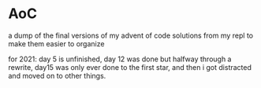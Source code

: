 # AoC
a dump of the final versions of my advent of code solutions from my repl to make them easier to organize

for 2021: day 5 is unfinished, day 12 was done but halfway through a rewrite, day15 was only ever done to the first star, and then i got distracted and moved on to other things.
